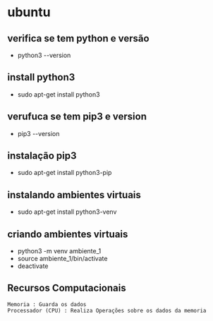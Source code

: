 # ubuntu

## verifica se tem python e versão

- python3 --version

## install python3

- sudo apt-get install python3

## verufuca se tem pip3 e version

- pip3 --version

## instalação pip3

- sudo apt-get install python3-pip

## instalando ambientes virtuais

- sudo apt-get install python3-venv

## criando ambientes virtuais

- python3 -m venv ambiente_1
- source ambiente_1/bin/activate
- deactivate

## Recursos Computacionais

    Memoria : Guarda os dados
    Processador (CPU) : Realiza Operações sobre os dados da memoria
